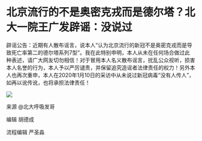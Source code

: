 # 北京流行的不是奥密克戎而是德尔塔？北大一院王广发辟谣：没说过

辟谣公告：近期有人散布谣言，说本人“认为北京流行的新冠不是奥密克戎而是导致死亡率第二的德尔塔系列7型”。我在此特别申明，本人从未在任何场合做过此种表述，请广大网友切勿相信！对于冒用本人名义散布谣言，扰乱公众视听，损害本人名誉的行为，本人予以严厉谴责，并保留追究造谣者法律责任的权力！另外本人也再次重申，本人在2020年1月10日的采访中从未说过新冠病毒“没有人传人”，如再以讹传讹，也将承担法律责任！

![](https://inews.gtimg.com/newsapp_bt/0/15578530715/1000)

来源 @北大呼吸发哥

编辑 胡德成

流程编辑 严圣淼

